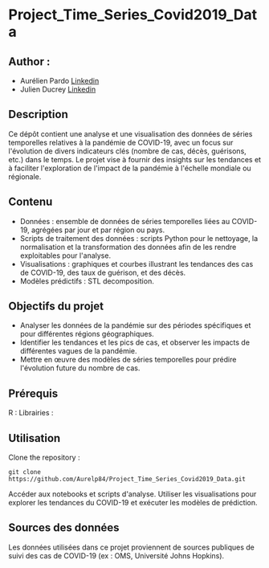 # Project_Time_Series_Covid2019_Data

## Author : 
- Aurélien Pardo [Linkedin](www.linkedin.com/in/aurélien-pardo-24a02324b)
- Julien Ducrey [Linkedin](https://www.linkedin.com/in/julien-ducrey-21jd/)


## Description

Ce dépôt contient une analyse et une visualisation des données de séries temporelles relatives à la pandémie de COVID-19, avec un focus sur l'évolution de divers indicateurs clés (nombre de cas, décès, guérisons, etc.) dans le temps. Le projet vise à fournir des insights sur les tendances et à faciliter l'exploration de l'impact de la pandémie à l'échelle mondiale ou régionale.

## Contenu

- Données : ensemble de données de séries temporelles liées au COVID-19, agrégées par jour et par région ou pays.
- Scripts de traitement des données : scripts Python pour le nettoyage, la normalisation et la transformation des données afin de les rendre exploitables pour l'analyse.
- Visualisations : graphiques et courbes illustrant les tendances des cas de COVID-19, des taux de guérison, et des décès.
- Modèles prédictifs : STL decomposition.

## Objectifs du projet

- Analyser les données de la pandémie sur des périodes spécifiques et pour différentes régions géographiques.
- Identifier les tendances et les pics de cas, et observer les impacts de différentes vagues de la pandémie.
- Mettre en œuvre des modèles de séries temporelles pour prédire l'évolution future du nombre de cas.

## Prérequis

R : 
Librairies : 

## Utilisation

Clone the repository  :

    git clone https://github.com/Aurelp84/Project_Time_Series_Covid2019_Data.git

Accéder aux notebooks et scripts d'analyse.
Utiliser les visualisations pour explorer les tendances du COVID-19 et exécuter les modèles de prédiction.

## Sources des données
Les données utilisées dans ce projet proviennent de sources publiques de suivi des cas de COVID-19 (ex : OMS, Université Johns Hopkins).
